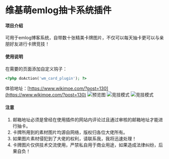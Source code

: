 # 维基萌emlog抽卡系统插件

#### 项目介绍
可用于emlog博客系统，自带数十张精美卡牌图片，不仅可以每天抽卡更可以与亲朋好友进行卡牌竞技！

#### 使用说明
在需要的页面添加自定义钩子：
```PHP
<?php doAction('wm_card_plugin'); ?>
```

体验地址：[https://www.wikimoe.com/?post=130](https://www.wikimoe.com/?post=130)
![预览图](https://gitee.com/uploads/images/2018/0423/102004_554a8f2e_1258290.png "QQ截图20180423101944.png")
![竞技模式](https://gitee.com/uploads/images/2018/0423/102131_49e221e9_1258290.jpeg "QQ截图20180423102031.jpg")
![竞技模式](https://gitee.com/uploads/images/2018/0423/103429_4793ca2f_1258290.jpeg "QQ截图20180423103345.jpg")

#### 注意

1. 邮箱地址必须是曾经在使用插件的网站内评论过且通过审核的邮箱地址才能进行抽卡。
2. 卡牌所用到的素材图片均源自网络，版权归各位大佬所有。
3. 如果图片素材侵犯到了大佬的权利，请联系我，我将迅速处理！
4. 卡牌图片仅供技术交流使用，严禁私自用于商业用途，如果造成法律纠纷，后果自负！